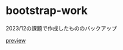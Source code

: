 # bootstrap-work
2023/12の課題で作成したもののバックアップ

[preview](https://htmlpreview.github.io/?https://github.com/Licht1015/bootstrap-work/main/index.html)
